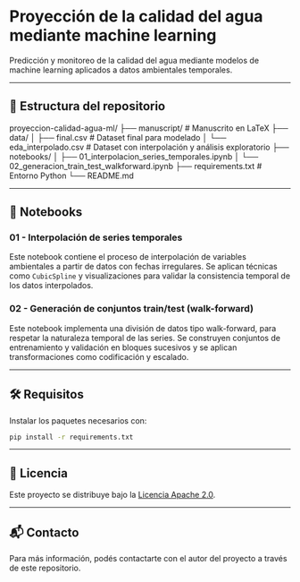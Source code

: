 # Proyección de la calidad del agua mediante machine learning

Predicción y monitoreo de la calidad del agua mediante modelos de machine learning aplicados a datos ambientales temporales.

---

## 📁 Estructura del repositorio


proyeccion-calidad-agua-ml/
├── manuscript/                  # Manuscrito en LaTeX
├── data/
│   ├── final.csv                # Dataset final para modelado
│   └── eda_interpolado.csv      # Dataset con interpolación y análisis exploratorio
├── notebooks/
│   ├── 01_interpolacion_series_temporales.ipynb
│   └── 02_generacion_train_test_walkforward.ipynb
├── requirements.txt             # Entorno Python
└── README.md

---

## 📓 Notebooks

### 01 - Interpolación de series temporales

Este notebook contiene el proceso de interpolación de variables ambientales a partir de datos con fechas irregulares. Se aplican técnicas como `CubicSpline` y visualizaciones para validar la consistencia temporal de los datos interpolados.

### 02 - Generación de conjuntos train/test (walk-forward)

Este notebook implementa una división de datos tipo walk-forward, para respetar la naturaleza temporal de las series. Se construyen conjuntos de entrenamiento y validación en bloques sucesivos y se aplican transformaciones como codificación y escalado.

---

## 🛠 Requisitos

Instalar los paquetes necesarios con:

```bash
pip install -r requirements.txt
```

---

## 📜 Licencia

Este proyecto se distribuye bajo la [Licencia Apache 2.0](LICENSE).

---

## 📬 Contacto

Para más información, podés contactarte con el autor del proyecto a través de este repositorio.

```
